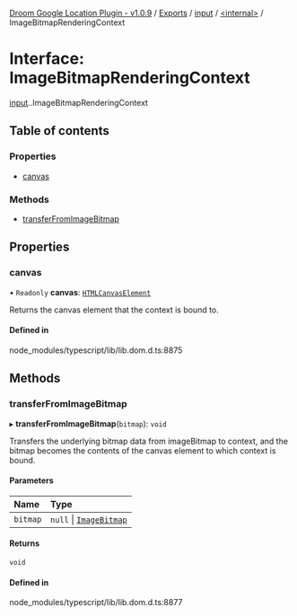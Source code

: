 [Droom Google Location Plugin - v1.0.9](../README.md) / [Exports](../modules.md) / [input](../modules/input.md) / [<internal\>](../modules/input._internal_.md) / ImageBitmapRenderingContext

# Interface: ImageBitmapRenderingContext

[input](../modules/input.md).[<internal>](../modules/input._internal_.md).ImageBitmapRenderingContext

## Table of contents

### Properties

- [canvas](input._internal_.ImageBitmapRenderingContext.md#canvas)

### Methods

- [transferFromImageBitmap](input._internal_.ImageBitmapRenderingContext.md#transferfromimagebitmap)

## Properties

### canvas

• `Readonly` **canvas**: [`HTMLCanvasElement`](../modules/input._internal_.md#htmlcanvaselement)

Returns the canvas element that the context is bound to.

#### Defined in

node_modules/typescript/lib/lib.dom.d.ts:8875

## Methods

### transferFromImageBitmap

▸ **transferFromImageBitmap**(`bitmap`): `void`

Transfers the underlying bitmap data from imageBitmap to context, and the bitmap becomes the contents of the canvas element to which context is bound.

#### Parameters

| Name | Type |
| :------ | :------ |
| `bitmap` | ``null`` \| [`ImageBitmap`](../modules/input._internal_.md#imagebitmap) |

#### Returns

`void`

#### Defined in

node_modules/typescript/lib/lib.dom.d.ts:8877
